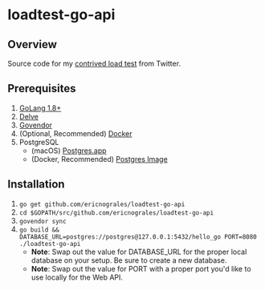 # loadtest-go-api

## Overview

Source code for my [contrived load test](https://twitter.com/grales/status/904681614885756928) from Twitter.

## Prerequisites

1. [GoLang 1.8+](https://golang.org/dl/)
1. [Delve](https://github.com/derekparker/delve)
1. [Govendor](https://github.com/kardianos/govendor)
1. (Optional, Recommended) [Docker](https://www.docker.com/)
1. PostgreSQL
    * (macOS) [Postgres.app](https://postgresapp.com/)
    * (Docker, Recommended) [Postgres Image](https://hub.docker.com/_/postgres/)

## Installation

1. `go get github.com/ericnograles/loadtest-go-api`
1. `cd $GOPATH/src/github.com/ericnograles/loadtest-go-api`
1.  `govendor sync`
1. `go build && DATABASE_URL=postgres://postgres@127.0.0.1:5432/hello_go PORT=8080 ./loadtest-go-api`
    * **Note**: Swap out the value for DATABASE_URL for the proper local database on your setup. Be sure to create a new database.
    * **Note**: Swap out the value for PORT with a proper port you'd like to use locally for the Web API.
